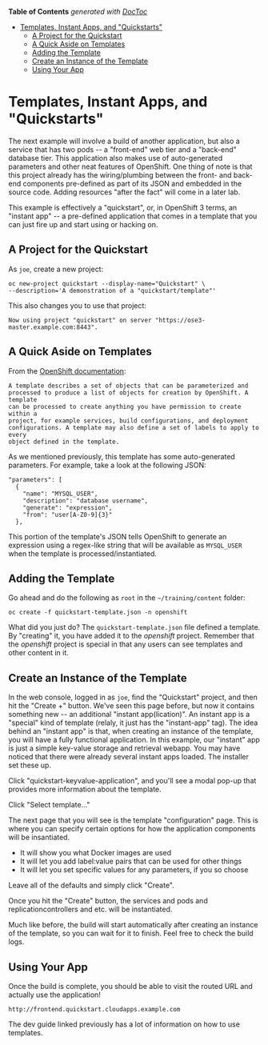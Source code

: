 <!-- START doctoc generated TOC please keep comment here to allow auto update -->
<!-- DON'T EDIT THIS SECTION, INSTEAD RE-RUN doctoc TO UPDATE -->
**Table of Contents**  *generated with [DocToc](https://github.com/thlorenz/doctoc)*

- [Templates, Instant Apps, and "Quickstarts"](#templates-instant-apps-and-quickstarts)
  - [A Project for the Quickstart](#a-project-for-the-quickstart)
  - [A Quick Aside on Templates](#a-quick-aside-on-templates)
  - [Adding the Template](#adding-the-template)
  - [Create an Instance of the Template](#create-an-instance-of-the-template)
  - [Using Your App](#using-your-app)

<!-- END doctoc generated TOC please keep comment here to allow auto update -->

# Templates, Instant Apps, and "Quickstarts"
The next example will involve a build of another application, but also a service
that has two pods -- a "front-end" web tier and a "back-end" database tier. This
application also makes use of auto-generated parameters and other neat features
of OpenShift. One thing of note is that this project already has the
wiring/plumbing between the front- and back-end components pre-defined as part
of its JSON and embedded in the source code. Adding resources "after the fact"
will come in a later lab.

This example is effectively a "quickstart", or, in OpenShift 3 terms, an
"instant app" -- a pre-defined application that comes in a template that you can
just fire up and start using or hacking on.

## A Project for the Quickstart
As `joe`, create a new project:

    oc new-project quickstart --display-name="Quickstart" \
    --description='A demonstration of a "quickstart/template"'

This also changes you to use that project:

    Now using project "quickstart" on server "https://ose3-master.example.com:8443".

## A Quick Aside on Templates
From the [OpenShift
documentation](https://docs.openshift.com/enterprise/3.0/dev_guide/templates.html):

    A template describes a set of objects that can be parameterized and
    processed to produce a list of objects for creation by OpenShift. A template
    can be processed to create anything you have permission to create within a
    project, for example services, build configurations, and deployment
    configurations. A template may also define a set of labels to apply to every
    object defined in the template.

As we mentioned previously, this template has some auto-generated parameters.
For example, take a look at the following JSON:

    "parameters": [
      {
        "name": "MYSQL_USER",
        "description": "database username",
        "generate": "expression",
        "from": "user[A-Z0-9]{3}"
      },

This portion of the template's JSON tells OpenShift to generate an expression
using a regex-like string that will be available as `MYSQL_USER` when the
template is processed/instantiated.

## Adding the Template
Go ahead and do the following as `root` in the `~/training/content` folder:

    oc create -f quickstart-template.json -n openshift

What did you just do? The `quickstart-template.json` file defined a template. By
"creating" it, you have added it to the *openshift* project. Remember that the
*openshift* project is special in that any users can see templates and other
content in it.

## Create an Instance of the Template
In the web console, logged in as `joe`, find the "Quickstart" project, and then
hit the "Create +" button. We've seen this page before, but now it contains
something new -- an additional "instant app(lication)". An instant app is a
"special" kind of template (relaly, it just has the "instant-app" tag). The idea
behind an "instant app" is that, when creating an instance of the template, you
will have a fully functional application. In this example, our "instant" app is
just a simple key-value storage and retrieval webapp. You may have noticed that
there were already several instant apps loaded. The installer set these up.

Click "quickstart-keyvalue-application", and you'll see a modal pop-up that
provides more information about the template.

Click "Select template..."

The next page that you will see is the template "configuration" page. This is
where you can specify certain options for how the application components will be
insantiated.

* It will show you what Docker images are used
* It will let you add label:value pairs that can be used for other things
* It will let you set specific values for any parameters, if you so choose

Leave all of the defaults and simply click "Create".

Once you hit the "Create" button, the services and pods and
replicationcontrollers and etc. will be instantiated.

Much like before, the build will start automatically after creating an instance
of the template, so you can wait for it to finish. Feel free to check the build
logs.

## Using Your App
Once the build is complete, you should be able to visit the routed URL and
actually use the application!

    http://frontend.quickstart.cloudapps.example.com

The dev guide linked previously has a lot of information on how to use
templates.
